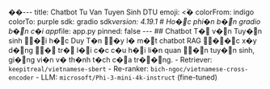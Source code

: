 ��- - - 
 
 t i t l e :   C h a t b o t   T u   V a n   T u y e n   S i n h   D T U 
 
 e m o j i :   <ؓ�
 
 c o l o r F r o m :   i n d i g o 
 
 c o l o r T o :   p u r p l e 
 
 s d k :   g r a d i o 
 
 s d k _ v e r s i o n :   4 . 1 9 . 1     #   H o �c   p h i � n   b �n   g r a d i o   b �n   c � i 
 
 a p p _ f i l e :   a p p . p y 
 
 p i n n e d :   f a l s e 
 
 - - - 
 
 
 
 # #   C h a t b o t   T �  v �n   T u y �n   s i n h   �i   h �c   D u y   T � n 
 
 
 
 � y   l �   m �t   c h a t b o t   R A G   ��c   x � y   d �n g   �  t r �  l �i   c � c   c � u   h �i   l i � n   q u a n   �n   t u y �n   s i n h ,   g i �n g   v i � n   v �   t h � n h   t � c h   c �a   t r ��n g . 
 
 -   * * R e t r i e v e r : * *   ` k e e p i t r e a l / v i e t n a m e s e - s b e r t ` 
 
 -   * * R e - r a n k e r : * *   ` b i c h - n g o c / v i e t n a m e s e - c r o s s - e n c o d e r ` 
 
 -   * * L L M : * *   ` m i c r o s o f t / P h i - 3 - m i n i - 4 k - i n s t r u c t `   ( f i n e - t u n e d ) 